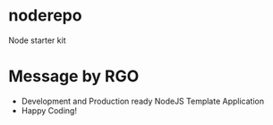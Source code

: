 # noderepo

Node starter kit

# Message by RGO

- Development and Production ready NodeJS Template Application
- Happy Coding!
